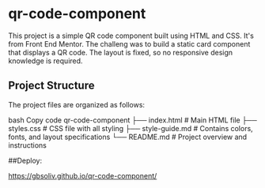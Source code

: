﻿# qr-code-component

This project is a simple QR code component built using HTML and CSS. It's from Front End Mentor. 
The challeng was to build a static card component that displays a QR code. The layout is fixed, so no responsive design knowledge is required.

## Project Structure
The project files are organized as follows:

bash
Copy code
qr-code-component
├── index.html          # Main HTML file
├── styles.css          # CSS file with all styling
├── style-guide.md      # Contains colors, fonts, and layout specifications
└── README.md           # Project overview and instructions

##Deploy: 

https://gbsoliv.github.io/qr-code-component/




